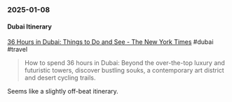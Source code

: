 ### 2025-01-08
#### Dubai Itinerary
[36 Hours in Dubai: Things to Do and See - The New York Times](https://www.nytimes.com/interactive/2024/12/05/travel/things-to-do-dubai.html) #dubai #travel 

> How to spend 36 hours in Dubai: Beyond the over-the-top luxury and futuristic towers, discover bustling souks, a contemporary art district and desert cycling trails.

Seems like a slightly off-beat itinerary.
